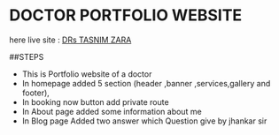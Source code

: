 # DOCTOR PORTFOLIO WEBSITE

here live site : [DRs TASNIM ZARA](https://inspiring-raindrop-070fdf.netlify.app/)

##STEPS
+ This is Portfolio website of a doctor
+ In homepage added 5 section (header ,banner ,services,gallery and footer),
+ In booking now button add private route
+ In About page added some information about me
+ In Blog page Added two answer which Question give by jhankar sir